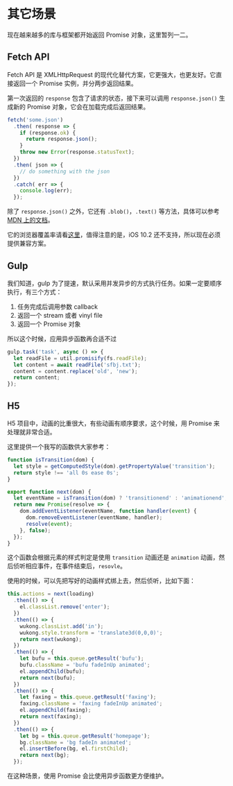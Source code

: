 其它场景
========

现在越来越多的库与框架都开始返回 Promise 对象，这里暂列一二。

## Fetch API

Fetch API 是 XMLHttpRequest 的现代化替代方案，它更强大，也更友好。它直接返回一个 Promise 实例，并分两步返回结果。

第一次返回的 `response` 包含了请求的状态，接下来可以调用 `response.json()` 生成新的 Promise 对象，它会在加载完成后返回结果。

```javascript
fetch('some.json')
  .then( response => {
    if (response.ok) {
      return response.json();
    }
    throw new Error(response.statusText);
  })
  .then( json => {
    // do something with the json
  })
  .catch( err => {
    console.log(err);
  });
```

除了 `response.json()` 之外，它还有 `.blob()`，`.text()` 等方法，具体可以参考 [MDN 上的文档](https://developer.mozilla.org/en-US/docs/Web/API/Fetch_API)。

它的浏览器覆盖率请看[这里](http://caniuse.com/#search=fetch)，值得注意的是，iOS 10.2 还不支持，所以现在必须提供兼容方案。

## Gulp

我们知道，gulp 为了提速，默认采用并发异步的方式执行任务。如果一定要顺序执行，有三个方式：

1. 任务完成后调用参数 callback
2. 返回一个 stream 或者 vinyl file
3. 返回一个 Promise 对象

所以这个时候，应用异步函数再合适不过

```javascript
gulp.task('task', async () => {
  let readFile = util.promisify(fs.readFile);
  let content = await readFile('sfbj.txt');
  content = content.replace('old', 'new');
  return content;
});
```

## H5

H5 项目中，动画的比重很大，有些动画有顺序要求，这个时候，用 Promise 来处理就非常合适。

这里提供一个我写的函数供大家参考：

```javascript
function isTransition(dom) {
  let style = getComputedStyle(dom).getPropertyValue('transition');
  return style !== 'all 0s ease 0s';
}

export function next(dom) {
  let eventName = isTransition(dom) ? 'transitionend' : 'animationend';
  return new Promise(resolve => {
    dom.addEventListener(eventName, function handler(event) {
      dom.removeEventListener(eventName, handler);
      resolve(event);
    }, false);
  });
}
```

这个函数会根据元素的样式判定是使用 `transition` 动画还是 `animation` 动画，然后侦听相应事件，在事件结束后，`resovle`。

使用的时候，可以先把写好的动画样式绑上去，然后侦听，比如下面：

```javascript
this.actions = next(loading)
  .then(() => {
    el.classList.remove('enter');
  })
  .then(() => {
    wukong.classList.add('in');
    wukong.style.transform = 'translate3d(0,0,0)';
    return next(wukong);
  })
  .then(() => {
    let bufu = this.queue.getResult('bufu');
    bufu.className = 'bufu fadeInUp animated';
    el.appendChild(bufu);
    return next(bufu);
  })
  .then(() => {
    let faxing = this.queue.getResult('faxing');
    faxing.className = 'faxing fadeInUp animated';
    el.appendChild(faxing);
    return next(faxing);
  })
  .then(() => {
    let bg = this.queue.getResult('homepage');
    bg.className = 'bg fadeIn animated';
    el.insertBefore(bg, el.firstChild);
    return next(bg);
  });
```

在这种场景，使用 Promise 会比使用异步函数更方便维护。
